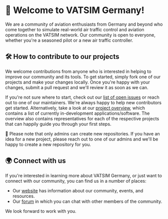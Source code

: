 # 👋 Welcome to VATSIM Germany!

We are a community of aviation enthusiasts from Germany and beyond who come together to simulate real-world air traffic control and aviation operations on the VATSIM network. 
Our community is open to everyone, whether you're a seasoned pilot or a new air traffic controller.

## 🛠️ How to contribute to our projects

We welcome contributions from anyone who is interested in helping to improve our community and its tools. To get started, simply fork one of our projects and make your changes locally. Once you're happy with your changes, submit a pull request and we'll review it as soon as we can.

If you're not sure where to start, check out our [list of open issues](https://github.com/search?q=org%3Avatger+&type=issues) or reach out to one of our maintainers. We're always happy to help new contributors get started. Alternatively, take a look at our [project overview](https://github.com/vatger/project-overview), which contains a list of currently in-development applications/software. The overview also contains representatives for each of the respective projects that can happily guide you through your first steps.

🚧 Please note that only admins can create new repositories. If you have an idea for a new project, please reach out to one of our admins and we'll be happy to create a new repository for you.

## 🌍 Connect with us

If you're interested in learning more about VATSIM Germany, or just want to connect with our community, you can find us in a number of places:

- Our [website](https://www.vatsim-germany.org/) has information about our community, events, and resources.
- Our [forum](https://board.vatsim-germany.org/) in which you can chat with other members of the community.

We look forward to work with you.
